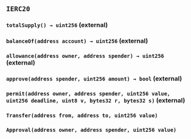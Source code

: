 ## `IERC20`

### `totalSupply() → uint256` (external)

### `balanceOf(address account) → uint256` (external)

### `allowance(address owner, address spender) → uint256` (external)

### `approve(address spender, uint256 amount) → bool` (external)

### `permit(address owner, address spender, uint256 value, uint256 deadline, uint8 v, bytes32 r, bytes32 s)` (external)

### `Transfer(address from, address to, uint256 value)`

### `Approval(address owner, address spender, uint256 value)`
